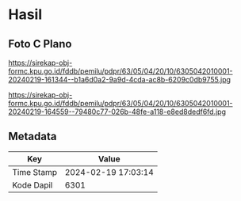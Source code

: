 # Hasil

## Foto C Plano

https://sirekap-obj-formc.kpu.go.id/fddb/pemilu/pdpr/63/05/04/20/10/6305042010001-20240219-161344--b1a6d0a2-9a9d-4cda-ac8b-6209c0db9755.jpg

https://sirekap-obj-formc.kpu.go.id/fddb/pemilu/pdpr/63/05/04/20/10/6305042010001-20240219-164559--79480c77-026b-48fe-a118-e8ed8dedf6fd.jpg


## Metadata

| Key        | Value               |
| ---------- | ------------------- |
| Time Stamp | 2024-02-19 17:03:14 |
| Kode Dapil | 6301                |



